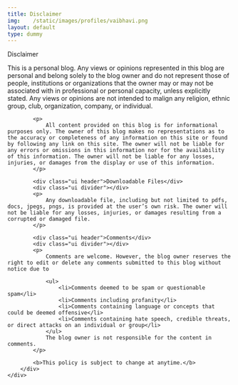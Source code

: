 ```yaml
---
title: Disclaimer
img:    /static/images/profiles/vaibhavi.png
layout: default
type: dummy
---
```



<div class="ui column grid">
    <div class="column">
        <div class="ui basic padded segment">
            <div class="ui header large">Disclaimer</div>
            <div class="ui divider"></div>
            <p>
                This is a personal blog. Any views or opinions represented in this blog are personal and belong solely to the blog owner and do not represent those of people, institutions or organizations that the owner may or may not be associated with in professional or personal capacity, unless explicitly stated. Any views or opinions are not intended to malign any religion, ethnic group, club, organization, company, or individual.
            </p>

            <p>
                All content provided on this blog is for informational purposes only. The owner of this blog makes no representations as to the accuracy or completeness of any information on this site or found by following any link on this site. The owner will not be liable for any errors or omissions in this information nor for the availability of this information. The owner will not be liable for any losses, injuries, or damages from the display or use of this information.
            </p>

            <div class="ui header">Downloadable Files</div>
            <div class="ui divider"></div>
            <p>
                Any downloadable file, including but not limited to pdfs, docs, jpegs, pngs, is provided at the user’s own risk. The owner will not be liable for any losses, injuries, or damages resulting from a corrupted or damaged file.
            </p>

            <div class="ui header">Comments</div>
            <div class="ui divider"></div>
            <p>
                Comments are welcome. However, the blog owner reserves the right to edit or delete any comments submitted to this blog without notice due to

                <ul>
                    <li>Comments deemed to be spam or questionable spam</li>
                    <li>Comments including profanity</li>
                    <li>Comments containing language or concepts that could be deemed offensive</li>
                    <li>Comments containing hate speech, credible threats, or direct attacks on an individual or group</li>
                </ul>
                The blog owner is not responsible for the content in comments.
            </p>

            <b>This policy is subject to change at anytime.</b>
        </div>
    </div>
</div>
